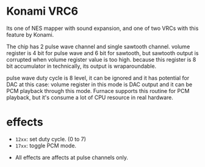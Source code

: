 # Konami VRC6

Its one of NES mapper with sound expansion, and one of two VRCs with this feature by Konami.

The chip has 2 pulse wave channel and single sawtooth channel.
volume register is 4 bit for pulse wave and 6 bit for sawtooth, but sawtooth output is corrupted when volume register value is too high. because this register is 8 bit accumulator in technically, its output is wraparoundable.

pulse wave duty cycle is 8 level, it can be ignored and it has potential for DAC at this case: volume register in this mode is DAC output and it can be PCM playback through this mode.
Furnace supports this routine for PCM playback, but it's consume a lot of CPU resource in real hardware.

# effects

- `12xx`: set duty cycle. (0 to 7)
- `17xx`: toggle PCM mode.

* All effects are affects at pulse channels only.